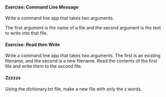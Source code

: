 #### Exercise: Command Line Message

Write a command line app that takes two arguments. 

The first argument is the name of a file and the second argument is the text to write into that file.


#### Exercise: Read then Write

Write a command line app that takes two arguments. The first is an existing filename, and the second is a new filename. Read the contents of the first file and write them to the second file.

#### Zzzzzs

Using the dictionary.txt file, make a new file with only the z words. 
